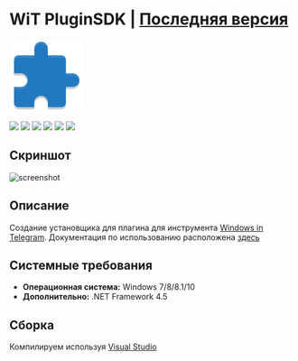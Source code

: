 # WiT PluginSDK | [Последняя версия](https://github.com/Zalexanninev15/WiT-PluginSDK/releases/latest)

![](https://github.com/Zalexanninev15/WiT-PluginSDK/blob/main/WiT-PluginSDK_Logo.png?raw=true)

[![](https://img.shields.io/badge/OS-Windows-informational?logo=windows)](https://github.com/Zalexanninev15/WiT-PluginSDK)
[![](https://img.shields.io/github/v/release/Zalexanninev15/WiT-PluginSDK)](https://github.com/Zalexanninev15/WiT-PluginSDK/releases/latest)
[![](https://img.shields.io/github/downloads/Zalexanninev15/WiT-PluginSDK/total.svg)](https://github.com/Zalexanninev15/WiT-PluginSDK/releases)
[![](https://img.shields.io/github/last-commit/Zalexanninev15/WiT-PluginSDK)](https://github.com/Zalexanninev15/WiT-PluginSDK/commits/master)
[![](https://img.shields.io/badge/license-MIT-blue.svg)](LICENSE)
[![](https://img.shields.io/badge/donate-Buy_Me_a_Coffee-F94400.svg)](https://zalexanninev15.jimdofree.com/buy-me-a-coffee)

## Скриншот
![screenshot](https://i.imgur.com/n9XwZlb.png)

## Описание

Создание установщика для плагина для инструмента [Windows in Telegram](https://zalexanninev15.jimdofree.com/%D0%BF%D1%80%D0%B8%D0%BB%D0%BE%D0%B6%D0%B5%D0%BD%D0%B8%D1%8F-%D0%B8-%D0%B8%D0%B3%D1%80%D1%8B/windows-in-telegram). Документация по использованию расположена [здесь](https://teletype.in/@zalexanninev15/wit3_devplugin)

## Системные требования

* **Операционная система:** Windows 7/8/8.1/10
* **Дополнительно:** .NET Framework 4.5

## Сборка
 
Компилируем используя [Visual Studio](https://visualstudio.microsoft.com/vs)
